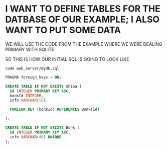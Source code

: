 # I WANT TO DEFINE TABLES FOR THE DATBASE OF OUR EXAMPLE; I ALSO WANT TO PUT SOME DATA

WE WILL USE THE CODE FROM THE EXAMPLE WHERE WE WERE DEALING PRIMARY WITH SQLITE

SO THIS IS HOW OUR INITIAL SQL IS GOING TO LOOK LIKE

```
code web_server/mydb.sql
```

```sql
PRAGMA foreign_keys = ON;

CREATE TABLE IF NOT EXISTS Shiba (
  id INTEGER PRIMARY KEY ASC,
  bonkId INTEGER,
  info VARCHAR(56),

  FOREIGN KEY (bonkId) REFERENCES Bonk(id)

);

CREATE TABLE IF NOT EXISTS Bonk (
  id INTEGER PRIMARY KEY ASC,
  info VARCHAR(46) UNIQUE
);

```